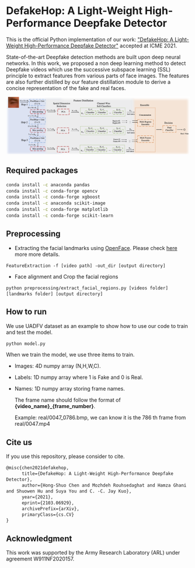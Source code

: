 # DefakeHop: A Light-Weight High-Performance Deepfake Detector

This is the official Python implementation of our work: ["DefakeHop: A Light-Weight High-Performance Deepfake Detector"](arxiv.org/abs/2103.06929) accepted at ICME 2021.

State-of-the-art Deepfake detection methods are built upon deep neural networks. In this work, we proposed a non deep learning method to detect Deepfake videos which use the successive subspace learning (SSL) principle to extract features from various parts of face images. The features are also further distilled by our feature distillation module to derive a concise representation of the fake and real faces.

![Framework](img/framework.png)

## Required packages
```bash
conda install -c anaconda pandas 
conda install -c conda-forge opencv
conda install -c conda-forge xgboost
conda install -c anaconda scikit-image
conda install -c conda-forge matplotlib
conda install -c conda-forge scikit-learn
```

## Preprocessing
- Extracting the facial landmarks using [OpenFace](https://github.com/TadasBaltrusaitis/OpenFace).
Please check [here](https://github.com/TadasBaltrusaitis/OpenFace/wiki/Command-line-arguments) more more details.
```
FeatureExtraction -f [video path] -out_dir [output directory]
```
- Face alignment and Crop the facial regions
```
python preprocessing/extract_facial_regions.py [videos folder] [landmarks folder] [output directory]
```

## How to run
We use UADFV dataset as an example to show how to use our code to train and test the model.
```bash
python model.py
```

When we train the model, we use three items to train.
    
- Images: 4D numpy array (N,H,W,C).
- Labels: 1D numpy array where 1 is Fake and 0 is Real. 
- Names: 1D numpy array storing frame names. 

    The frame name should follow the format of **{video_name}_{frame_number}**. 

    Example: real/0047_0786.bmp, we can know it is the 786 th frame from real/0047.mp4
## Cite us
If you use this repository, please consider to cite.
```
@misc{chen2021defakehop,
      title={DefakeHop: A Light-Weight High-Performance Deepfake Detector}, 
      author={Hong-Shuo Chen and Mozhdeh Rouhsedaghat and Hamza Ghani and Shuowen Hu and Suya You and C. -C. Jay Kuo},
      year={2021},
      eprint={2103.06929},
      archivePrefix={arXiv},
      primaryClass={cs.CV}
}
```
## Acknowledgment
This work was supported by the Army Research Laboratory (ARL) under agreement W911NF2020157.
